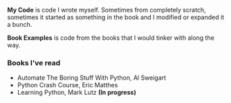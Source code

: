 **My Code** is code I wrote myself. Sometimes from completely scratch, sometimes it started as something in the book and I modified or expanded it a bunch.

**Book Examples** is code from the books that I would tinker with along the way.

### Books I've read
- Automate The Boring Stuff With Python, Al Sweigart
- Python Crash Course, Eric Matthes
- Learning Python, Mark Lutz **(In progress)**